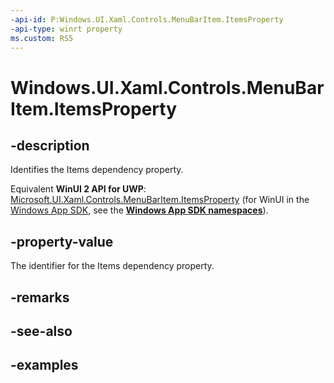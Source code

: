 ```yaml
---
-api-id: P:Windows.UI.Xaml.Controls.MenuBarItem.ItemsProperty
-api-type: winrt property
ms.custom: RS5
---
```


<!-- Property syntax.
public DependencyProperty ItemsProperty { get; }
-->

# Windows.UI.Xaml.Controls.MenuBarItem.ItemsProperty

## -description

Identifies the Items dependency property.

Equivalent **WinUI 2 API for UWP**: [Microsoft.UI.Xaml.Controls.MenuBarItem.ItemsProperty](/windows/winui/api/microsoft.ui.xaml.controls.menubaritem.itemsproperty) (for WinUI in the [Windows App SDK](/windows/apps/windows-app-sdk/), see the **[Windows App SDK namespaces](/windows/windows-app-sdk/api/winrt/)**).

## -property-value

The identifier for the Items dependency property.

## -remarks

## -see-also

## -examples

